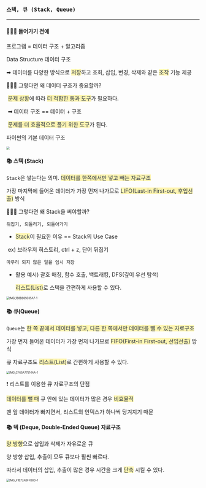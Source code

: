 ### `스택, 큐 (Stack, Queue)`

-------------

#### 👩🏻‍💻 들어가기 전에

프로그램 = 데이터 구조 + 알고리즘

Data Structure 데이터 구조

➡︎ 데이터를 다양한 방식으로 <span style='color:#2D3748; background-color:#fff5b1'>저장</span>하고 조회, 삽입, 변경, 삭제와 같은 <span style='color:#2D3748; background-color:#fff5b1'>조작</span> 기능 제공



🤷🏻‍♀️ 그렇다면 왜 데이터 구조가 중요할까?

​	  <span style='color:#2D3748; background-color:#fff5b1'>문제 상황</span>에 따라 <span style='color:#2D3748; background-color:#fff5b1'>더 적합한 통과 도구</span>가 필요하다.

​	  ➡︎ 데이터 구조 == 데이터 + 구조

​		  <span style='color:#2D3748; background-color:#fff5b1'>문제를 더 효율적으로 풀기 위한 도구</span>가 된다.



파이썬의 기본 데이터 구조

<img src="/Users/goobano/Desktop/pythondata.png" style="zoom:50%;" />



#### 📚 스택 (Stack)

`Stack`은 쌓는다는 의미. <span style='color:#2D3748; background-color:#fff5b1'>데이터를 한쪽에서만 넣고 빼는 자료구조</span>

가장 마지막에 들어온 데이터가 가장 먼저 나가므로 <span style='color:#2D3748; background-color:#fff5b1'>LIFO(Last-in First-out, 후입선출)</span> 방식



🤷🏻‍♀️ 그렇다면 왜 Stack을 써야할까?

`뒤집기, 되돌리기, 되돌아가기`

- <span style='color:#2D3748; background-color:#fff5b1'>Stack</span>이 필요한 이유 == Stack의 Use Case

​	   ex) 브라우저 히스토리, ctrl + z, 단어 뒤집기

`마무리 되지 않은 일을 임시 저장`

- 활용 예시) 괄호 매칭, 함수 호출, 백트래킹, DFS(깊이 우선 탐색)

  <span style='color:#2D3748; background-color:#fff5b1'>리스트(List)</span>로 스택을 간편하게 사용할 수 있다.

<img src="stack:queue.assets/IMG_188B665035A7-1.jpeg" alt="IMG_188B665035A7-1" style="zoom:50%;" />



#### 📚 큐(Queue)

`Queue`는 <span style='color:#2D3748; background-color:#fff5b1'>한 쪽 끝에서 데이터를 넣고, 다른 한 쪽에서만 데이터를 뺄 수 있는 자료구조</span>

가장 먼저 들어온 데이터가 가장 먼저 나가므로 <span style='color:#2D3748; background-color:#fff5b1'>FIFO(First-in First-out, 선입선출)</span> 방식



큐 자료구조도 <span style='color:#2D3748; background-color:#fff5b1'>리스트(List)</span>로 간편하게 사용할 수 있다.

<img src="stack:queue.assets/IMG_CF65A77514AA-1.jpeg" alt="IMG_CF65A77514AA-1" style="zoom:50%;" />



❗️ 리스트를 이용한 큐 자료구조의 단점

<span style='color:#2D3748; background-color:#fff5b1'>데이터를 뺄 때</span> 큐 안에 있는 데이터가 많은 경우 <span style='color:#2D3748; background-color:#fff5b1'>비효율적</span>

맨 앞 데이터가 빠지면서, 리스트의 인덱스가 하나씩 당겨지기 때문



#### 📚 덱 (Deque, Double-Ended Queue) 자료구조

<span style='color:#2D3748; background-color:#fff5b1'>양 방향</span>으로 삽입과 삭제가 자유로운 큐

양 방향 삽입, 추출이 모두 큐보다 훨씬 빠르다.

따라서 데이터의 삽입, 추출이 많은 경우 시간을 크게 <span style='color:#2D3748; background-color:#fff5b1'>단축</span> 시킬 수 있다.

<img src="stack:queue.assets/IMG_F1B72ABFFB8D-1.jpeg" alt="IMG_F1B72ABFFB8D-1" style="zoom:50%;" />

